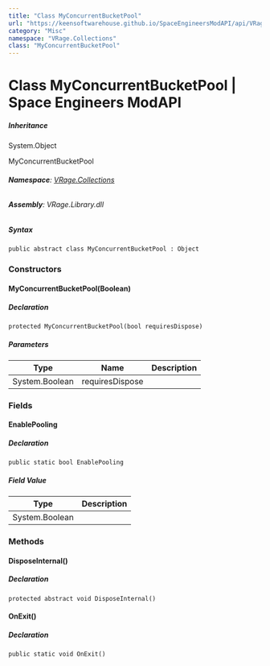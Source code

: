 ```yaml
---
title: "Class MyConcurrentBucketPool"
url: "https://keensoftwarehouse.github.io/SpaceEngineersModAPI/api/VRage.Collections.MyConcurrentBucketPool.html"
category: "Misc"
namespace: "VRage.Collections"
class: "MyConcurrentBucketPool"
---
```


# Class MyConcurrentBucketPool | Space Engineers ModAPI

##### Inheritance

System.Object

MyConcurrentBucketPool

###### **Namespace**: [VRage.Collections](https://keensoftwarehouse.github.io/SpaceEngineersModAPI/api/VRage.Collections.html)

###### **Assembly**: VRage.Library.dll

##### Syntax

```
public abstract class MyConcurrentBucketPool : Object
```

### Constructors

#### MyConcurrentBucketPool(Boolean)

##### Declaration

```
protected MyConcurrentBucketPool(bool requiresDispose)
```

##### Parameters

| Type | Name | Description |
| --- | --- | --- |
| System.Boolean | requiresDispose |     |

### Fields

#### EnablePooling

##### Declaration

```
public static bool EnablePooling
```

##### Field Value

| Type | Description |
| --- | --- |
| System.Boolean |     |

### Methods

#### DisposeInternal()

##### Declaration

```
protected abstract void DisposeInternal()
```

#### OnExit()

##### Declaration

```
public static void OnExit()
```